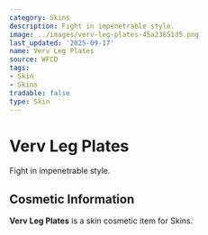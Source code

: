 ```yaml
---
category: Skins
description: Fight in impenetrable style.
image: ../images/verv-leg-plates-45a23651d5.png
last_updated: '2025-09-17'
name: Verv Leg Plates
source: WFCD
tags:
- Skin
- Skins
tradable: false
type: Skin
---
```


# Verv Leg Plates

Fight in impenetrable style.

## Cosmetic Information

**Verv Leg Plates** is a skin cosmetic item for Skins.

